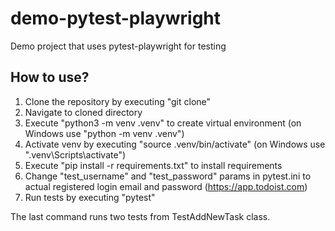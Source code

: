# demo-pytest-playwright
Demo project that uses pytest-playwright for testing

## How to use?
1. Clone the repository by executing "git clone"
2. Navigate to cloned directory
3. Execute "python3 -m venv .venv" to create virtual environment (on Windows use "python -m venv .venv")
4. Activate venv by executing "source .venv/bin/activate" (on Windows use ".venv\Scripts\activate")
5. Execute "pip install -r requirements.txt" to install requirements
6. Change "test_username" and "test_password" params in pytest.ini to actual registered login email and password (https://app.todoist.com)
7. Run tests by executing "pytest"

The last command runs two tests from TestAddNewTask class.
